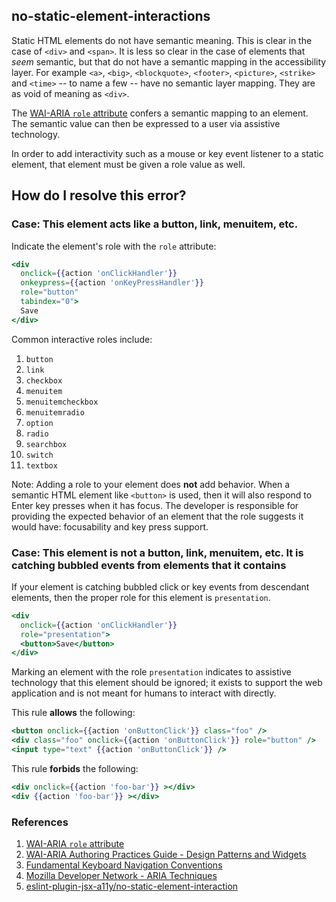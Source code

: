 ## no-static-element-interactions

Static HTML elements do not have semantic meaning. This is clear in the case of `<div>` and `<span>`. It is less so clear in the case of elements that _seem_ semantic, but that do not have a semantic mapping in the accessibility layer. For example `<a>`, `<big>`, `<blockquote>`, `<footer>`, `<picture>`, `<strike>` and `<time>` -- to name a few -- have no semantic layer mapping. They are as void of meaning as `<div>`.

The [WAI-ARIA `role` attribute](https://www.w3.org/TR/wai-aria-1.1/#usage_intro) confers a semantic mapping to an element. The semantic value can then be expressed to a user via assistive technology.

In order to add interactivity such as a mouse or key event listener to a static element, that element must be given a role value as well.

## How do I resolve this error?

### Case: This element acts like a button, link, menuitem, etc.

Indicate the element's role with the `role` attribute:

```hbs
<div
  onclick={{action 'onClickHandler'}}
  onkeypress={{action 'onKeyPressHandler'}}
  role="button"
  tabindex="0">
  Save
</div>
```

Common interactive roles include:

  1. `button`
  1. `link`
  1. `checkbox`
  1. `menuitem`
  1. `menuitemcheckbox`
  1. `menuitemradio`
  1. `option`
  1. `radio`
  1. `searchbox`
  1. `switch`
  1. `textbox`

Note: Adding a role to your element does **not** add behavior. When a semantic HTML element like `<button>` is used, then it will also respond to Enter key presses when it has focus. The developer is responsible for providing the expected behavior of an element that the role suggests it would have: focusability and key press support.

### Case: This element is not a button, link, menuitem, etc. It is catching bubbled events from elements that it contains

If your element is catching bubbled click or key events from descendant elements, then the proper role for this element is `presentation`.

```hbs
<div
  onclick={{action 'onClickHandler'}}
  role="presentation">
  <button>Save</button>
</div>
```

Marking an element with the role `presentation` indicates to assistive technology that this element should be ignored; it exists to support the web application and is not meant for humans to interact with directly.


This rule **allows** the following:
```hbs
<button onclick={{action 'onButtonClick'}} class="foo" />
<div class="foo" onclick={{action 'onButtonClick'}} role="button" />
<input type="text" {{action 'onButtonClick'}} />
```

This rule **forbids** the following:
```hbs
<div onclick={{action 'foo-bar'}} ></div>
<div {{action 'foo-bar'}} ></div>
```

### References
  1. [WAI-ARIA `role` attribute](https://www.w3.org/TR/wai-aria-1.1/#usage_intro)
  2. [WAI-ARIA Authoring Practices Guide - Design Patterns and Widgets](https://www.w3.org/TR/wai-aria-practices-1.1/#aria_ex)
  3. [Fundamental Keyboard Navigation Conventions](https://www.w3.org/TR/wai-aria-practices-1.1/#kbd_generalnav)
  4. [Mozilla Developer Network - ARIA Techniques](https://developer.mozilla.org/en-US/docs/Web/Accessibility/ARIA/ARIA_Techniques/Using_the_button_role#Keyboard_and_focus)
  5. [eslint-plugin-jsx-a11y/no-static-element-interaction](https://github.com/evcohen/eslint-plugin-jsx-a11y/blob/master/docs/rules/no-static-element-interaction.md)
